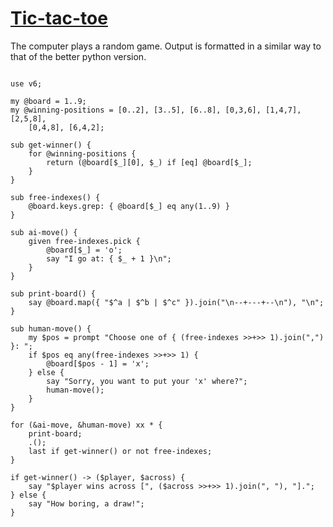 [1]: http://rosettacode.org/wiki/Tic-tac-toe

# [Tic-tac-toe][1]

The computer plays a random game.
Output is formatted in a similar way to that of the better python version.

```perl6
 
use v6;
 
my @board = 1..9;
my @winning-positions = [0..2], [3..5], [6..8], [0,3,6], [1,4,7], [2,5,8],
	[0,4,8], [6,4,2];
 
sub get-winner() {
	for @winning-positions {
		return (@board[$_][0], $_) if [eq] @board[$_];
	}
}
 
sub free-indexes() {
	@board.keys.grep: { @board[$_] eq any(1..9) }
}
 
sub ai-move() {
	given free-indexes.pick {
		@board[$_] = 'o';
		say "I go at: { $_ + 1 }\n";
	}
}
 
sub print-board() {
	say @board.map({ "$^a | $^b | $^c" }).join("\n--+---+--\n"), "\n";
}
 
sub human-move() {
	my $pos = prompt "Choose one of { (free-indexes >>+>> 1).join(",") }: ";
	if $pos eq any(free-indexes >>+>> 1) {
		@board[$pos - 1] = 'x';
	} else {
		say "Sorry, you want to put your 'x' where?";
		human-move();
	}
}
 
for (&ai-move, &human-move) xx * {
	print-board;
	.();
	last if get-winner() or not free-indexes;
}
 
if get-winner() -> ($player, $across) {
	say "$player wins across [", ($across >>+>> 1).join(", "), "].";
} else {
	say "How boring, a draw!";
}
 
```